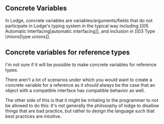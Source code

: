 ## Concrete Variables

In Lodge, concrete variables are variables/arguments/fields that do not participate in Lodge's typing system in the typical way including [[05 Automatic Interfacing|automatic interfacing]], and inclusion in [[03 Type Unions|type unions]].

## Concrete variables for reference types
I'm not sure if it will be possible to make concrete variables for reference types.

There aren't a lot of scenarios under which you would want to create a concrete variable for a reference as it *should* always be the case that an object with a compatible interface has compatible behavior as well.

The other side of this is that it might be irritating to the programmer to not be allowed to do this: It's not generally the philosophy of lodge to disallow things that are bad practice, but rather to design the language such that best practices are intuitive.


